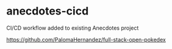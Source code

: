 # anecdotes-cicd

CI/CD workflow added to existing Anecdotes project

https://github.com/PalomaHernandez/full-stack-open-pokedex
